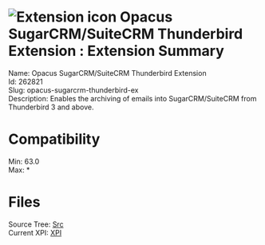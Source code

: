 # ![Extension icon](https://addons.thunderbird.net/user-media/addon_icons/262/262821-64.png?modified=1480868419) Opacus SugarCRM/SuiteCRM Thunderbird Extension : Extension Summary

Name: Opacus SugarCRM/SuiteCRM Thunderbird Extension  
Id: 262821  
Slug: opacus-sugarcrm-thunderbird-ex  
Description: Enables the archiving of emails into SugarCRM/SuiteCRM from Thunderbird 3 and above.
  

# Compatibility
Min: 63.0  
Max: *  

# Files

Source Tree: [Src](C:/Dev/Thunderbird/ThunderKdB/xall/x68/262821-opacus-sugarcrm-thunderbird-ex/src)  
Current XPI: [XPI](C:/Dev/Thunderbird/ThunderKdB/xall/x68/262821-opacus-sugarcrm-thunderbird-ex/xpi)  



